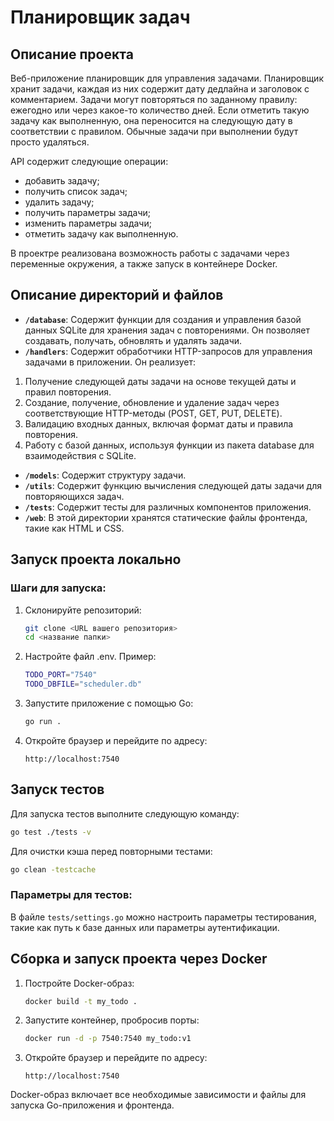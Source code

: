 # Планировщик задач

## Описание проекта

Веб-приложение планировщик для управления задачами. Планировщик хранит задачи, каждая из них содержит дату дедлайна и заголовок с комментарием. Задачи могут повторяться по заданному правилу: ежегодно или через какое-то количество дней. Если отметить такую задачу как выполненную, она переносится на следующую дату в соответствии с правилом. Обычные задачи при выполнении будут просто удаляться.

API содержит следующие операции:
-   добавить задачу;
-   получить список задач;
-   удалить задачу;
-   получить параметры задачи;
-   изменить параметры задачи;
-   отметить задачу как выполненную.

В проектре реализована возможность работы с задачами через переменные окружения, а также запуск в контейнере Docker.

## Описание директорий и файлов

-   **`/database`**: Содержит функции для создания и управления базой данных SQLite для хранения задач с повторениями. Он позволяет создавать, получать, обновлять и удалять задачи.
-   **`/handlers`**: Содержит обработчики HTTP-запросов для управления задачами в приложении. Он реализует:
1. Получение следующей даты задачи на основе текущей даты и правил повторения.
2. Создание, получение, обновление и удаление задач через соответствующие HTTP-методы (POST, GET, PUT, DELETE).
3. Валидацию входных данных, включая формат даты и правила повторения.
4. Работу с базой данных, используя функции из пакета database для взаимодействия с SQLite.
-   **`/models`**: Содержит структуру задачи.
-   **`/utils`**: Содержит функцию вычисления следующей даты задачи для повторяющихся задач.
-   **`/tests`**: Содержит тесты для различных компонентов приложения.
-   **`/web`**: В этой директории хранятся статические файлы фронтенда, такие как HTML и CSS.

## Запуск проекта локально

### Шаги для запуска:

1. Склонируйте репозиторий:

    ```bash
    git clone <URL вашего репозитория>
    cd <название папки>
    ```
2. Настройте файл .env. Пример:

    ```bash
    TODO_PORT="7540"
    TODO_DBFILE="scheduler.db"
    ```
3. Запустите приложение с помощью Go:

    ```bash
    go run .
    ```

4. Откройте браузер и перейдите по адресу:
    ```
    http://localhost:7540
    ```


## Запуск тестов

Для запуска тестов выполните следующую команду:

```bash
go test ./tests -v
```

Для очистки кэша перед повторными тестами:

```bash
go clean -testcache
```
### Параметры для тестов:

В файле `tests/settings.go` можно настроить параметры тестирования, такие как путь к базе данных или параметры аутентификации.

## Сборка и запуск проекта через Docker

1. Постройте Docker-образ:

    ```bash
    docker build -t my_todo .
    ```

2. Запустите контейнер, пробросив порты:

    ```bash
    docker run -d -p 7540:7540 my_todo:v1
    ```

3. Откройте браузер и перейдите по адресу:
    ```
    http://localhost:7540
    ```

Docker-образ включает все необходимые зависимости и файлы для запуска Go-приложения и фронтенда.